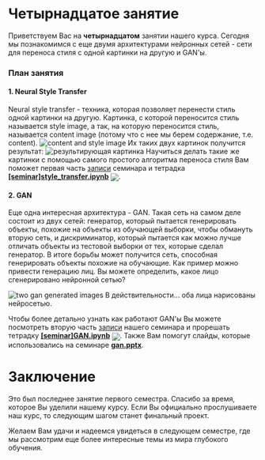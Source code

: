 
# Четырнадцатое занятие
Приветствуем Вас на **четырнадцатом** занятии нашего курса. Сегодня мы познакомимся с еще двумя архитектурами нейронных сетей - сети для  переноса стиля с одной картинки на другую и GAN'ы.

### План занятия
#### 1. Neural Style Transfer
Neural style transfer - техника, которая позволяет перенести стиль одной картинки на другую. Картинка, с которой переносится стиль называется style image, а так, на которую переносится стиль, называется content image (потому что с нее мы берем содержание, т.е. content). 
![content and style image](https://cdn-images-1.medium.com/max/1040/0*h5YONGux0M4j1Bdf)
Их таких двух картинок получится результат:
![результирующая картинка](https://cdn-images-1.medium.com/max/1040/0*qdJ0aARvEcEuJ92l)
Научиться делать такие же картинки с помощью самого простого алгоритма переноса стиля Вам поможет первая часть [записи](https://www.youtube.com/watch?v=u2HDm7YSwoA) семинара и тетрадка  [**[seminar]style_transfer.ipynb**](./[seminar]style_transfer.ipynb) [<img src="https://colab.research.google.com/assets/colab-badge.svg" align="center">](https://colab.research.google.com/drive/1BqdDSsUkkzvxcXWzu96VaQGUb943nAV-). 

#### 2. GAN
Еще одна интересная архитектура - GAN. Такая сеть на самом деле состоит из двух сетей: генератор, который пытается генерировать объекты, похожие на объекты из обучающей выборки, чтобы обмануть вторую сеть, и дискриминатор, который пытается как можно лучше отличать объекты из тестовой выборки от тех, которые сделал генератор. В итоге борьбы может получится сеть, способная генерировать объекты похожие на обучающие. Как пример можно привести генерацию лиц. Вы можете определить, какое лицо сгенерировано нейронной сетью?

![two gan generated images](https://cdn-images-1.medium.com/max/1040/0*WdnAdf4Ir0pO1TbN)
В действительности... оба лица нарисованы нейросетью.

Чтобы более детально узнать как работают GAN'ы Вы можете посмотреть вторую часть [записи](https://www.youtube.com/watch?v=u2HDm7YSwoA) нашего семинара и прорешать тетрадку [**[seminar]GAN.ipynb**](./[seminar]GAN.ipynb) [<img src="https://colab.research.google.com/assets/colab-badge.svg" align="center">](https://colab.research.google.com/drive/1YPflMzL6agRm0ki_a-qnS2pPryTxvaEk). Также Вам помогут слайды, которые использовались на семинаре [**gan.pptx**](./gan.pptx).

# Заключение
Это был последнее занятие первого семестра. Спасибо за время, которое Вы уделили нашему курсу. Если Вы официально прослушиваете наш курс, то следующим шагом станет финальный проект. 

Желаем Вам удачи и надеемся увидеться в следующем семестре, где мы рассмотрим еще более интересные темы из мира глубокого обучения.
